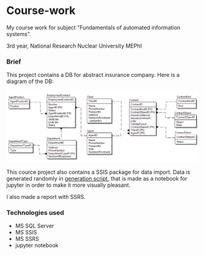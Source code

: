# Course-work

My course work for subject "Fundamentals of automated information systems". 

3rd year, National Research Nuclear University MEPhI

### Brief

This project contains a DB for abstract insurance company. Here is a diagram of the DB:

[![](./Model/Logical.png)]()

This cource project also contains a SSIS package for data import. Data is generated randomly in [generation script](GenerateData.ipynb), that is made as a notebook for jupyter in order to make it more visually pleasant. 

I also made a report with SSRS.

### Technologies used

- MS SQL Server
- MS SSIS
- MS SSRS
- jupyter notebook
